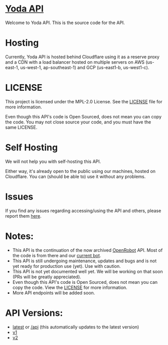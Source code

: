 # [Yoda API](https://api.yodabot.xyz/)
Welcome to Yoda API. This is the source code for the API.

# Hosting
Currently, Yoda API is hosted behind Cloudflare using it as a reserve proxy and a CDN with a load balancer hosted on multiple servers on AWS (us-east-1, us-west-1, ap-southeast-1) and GCP (us-east1-b, us-west1-c). 

# LICENSE
This project is licensed under the MPL-2.0 License. See the [LICENSE](LICENSE) file for more information.

Even though this API's code is Open Sourced, does not mean you can copy the code. You may not close source your code, and you must have the same LICENSE.

# Self Hosting
We will not help you with self-hosting this API.

Either way, it's already open to the public using our machines, hosted on Cloudflare. You can (should be able to) use it without any problems.

# Issues
If you find any issues regarding accessing/using the API and others, please report them [here](https://github.com/YodaBotOS/API/issues/new).

# Notes:
- This API is the continuation of the now archived [OpenRobot](https://github.com/OpenRobot) API. Most of the code is from there and our [current bot](https://github.com/YodaBotOS/YodaBot).
- This API is still undergoing maintenance, updates and bugs and is not yet ready for production use (yet). Use with caution.
- This API is not yet documented well yet. We will be working on that soon (PRs will be greatly appreciated). 
- Even though this API's code is Open Sourced, does not mean you can copy the code. View the [LICENSE](#license) for more information.
- More API endpoints will be added soon.

# API Versions:
- [latest](https://api.yodabot.xyz/v/latest) or [/api](https://api.yodabot.xyz/api) (this automatically updates to the latest version)
- [v1](https://api.yodabot.xyz/v/1)
- [v2](https://api.yodabot.xyz/v/2)
